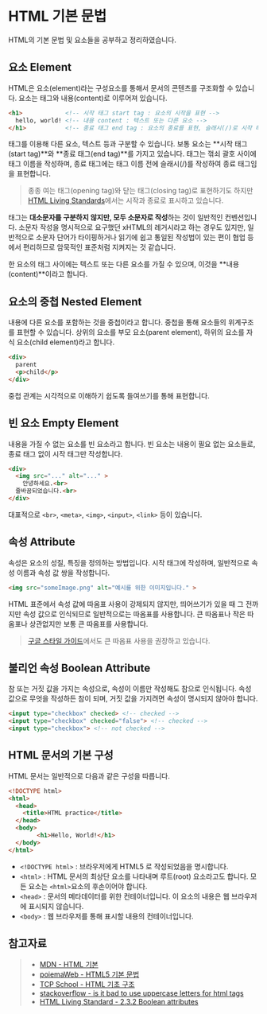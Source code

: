 # HTML 기본 문법

HTML의 기본 문법 및 요소들을 공부하고 정리하였습니다.

## 요소 Element

HTML은 요소(element)라는 구성요소를 통해서 문서의 콘텐츠를 구조화할 수 있습니다. 요소는 태그와 내용(content)로 이루어져 있습니다. 

````html
<h1>            <!-- 시작 태그 start tag : 요소의 시작을 표현 -->
  hello, world! <!-- 내용 content : 텍스트 또는 다른 요소 -->
</h1>           <!-- 종료 태그 end tag : 요소의 종료를 표현, 슬래시(/)로 시작 태그와 구분 -->
````

태그를 이용해 다른 요소, 텍스트 등과 구분할 수 있습니다. 보통 요소는 **시작 태그(start tag)**와 **종료 태그(end tag)**를 가지고 있습니다. 태그는 꺾쇠 괄호 사이에 태그 이름을 작성하며, 종료 태그에는 태그 이름 전에 슬래시(/)를 작성하여 종료 태그임을 표현합니다.

> 종종 여는 태그(opening tag)와 닫는 태그(closing tag)로 표현하기도 하지만 [HTML Living Standards](https://html.spec.whatwg.org/multipage/dom.html#concept-element-tag-omission)에서는 시작과 종료로 표시하고 있습니다. 

태그는 **대소문자를 구분하지 않지만, 모두 소문자로 작성**하는 것이 일반적인 컨벤션입니다. 소문자 작성을 명시적으로 요구했던 xHTML의 레거시라고 하는 경우도 있지만, 일반적으로 소문자 단어가 타이핑하거나 읽기에 쉽고 통일된 작성법이 있는 편이 협업 등에서 편리하므로 암묵적인 표준처럼 지켜지는 것 같습니다.

한 요소의 태그 사이에는 텍스트 또는 다른 요소를 가질 수 있으며, 이것을 **내용(content)**이라고 합니다.

## 요소의 중첩 Nested Element

내용에 다른 요소를 포함하는 것을 중첩이라고 합니다. 중첩을 통해 요소들의 위계구조를 표현할 수 있습니다. 상위의 요소를 부모 요소(parent element), 하위의 요소를 자식 요소(child element)라고 합니다.

```` html
<div>
  parent
  <p>child</p>
</div>
````

중첩 관계는 시각적으로 이해하기 쉽도록 들여쓰기를 통해 표현합니다.

## 빈 요소 Empty Element

내용을 가질 수 없는 요소를 빈 요소라고 합니다. 빈 요소는 내용이 필요 없는 요소들로, 종료 태그 없이 시작 태그만 작성합니다. 

```` html
<div>
  <img src="..." alt="..." >
	안녕하세요.<br>
  줄바꿈되었습니다.<br>
</div>
````

대표적으로 `<br>`, `<meta>`, `<img>`, `<input>`, `<link>` 등이 있습니다.

## 속성 Attribute

속성은 요소의 성질, 특징을 정의하는 방법입니다. 시작 태그에 작성하며, 일반적으로 속성 이름과 속성 값 쌍을 작성합니다. 

```html
<img src="someImage.png" alt="예시를 위한 이미지입니다." >
```

HTML 표준에서 속성 값에 따옴표 사용이 강제되지 않지만, 띄어쓰기가 있을 때 그 전까지만 속성 값으로 인식되므로 일반적으로는 따옴표를 사용합니다. 큰 따옴표나 작은 따옴표나 상관없지만 보통 큰 따옴표를 사용합니다.

> [구글 스타일 가이드](https://google.github.io/styleguide/htmlcssguide.html#HTML_Quotation_Marks)에서도 큰 따옴표 사용을 권장하고 있습니다.

## 불리언 속성 Boolean Attribute

참 또는 거짓 값을 가지는 속성으로, 속성이 이름만 작성해도 참으로 인식됩니다. 속성 값으로 무엇을 작성하든 참이 되며, 거짓 값을 가지려면 속성이 명시되지 않아야 합니다.

``` html
<input type="checkbox" checked> <!-- checked -->
<input type="checkbox" checked="false"> <!-- checked -->
<input type="checkbox"> <!-- not checked -->
```



## HTML 문서의 기본 구성

HTML 문서는 일반적으로 다음과 같은 구성을 따릅니다.

``` html
<!DOCTYPE html>
<html>
  <head>
    <title>HTML practice</title>
  </head>
  <body>
		<h1>Hello, World!</h1>
  </body>
</html>
```

- `<!DOCTYPE html>` : 브라우저에게 HTML5 로 작성되었음을 명시합니다.
- `<html>` : HTML 문서의 최상단 요소를 나타내며 루트(root) 요소라고도 합니다. 모든 요소는 `<html>`요소의 후손이어야 합니다.
- `<head>` : 문서의 메타데이터를 위한 컨테이너입니다. 이 요소의 내용은 웹 브라우저에 표시되지 않습니다.
- `<body>` : 웹 브라우저를 통해 표시할 내용의 컨테이너입니다.



## 참고자료

>- [MDN - HTML 기본](https://developer.mozilla.org/ko/docs/Learn/Getting_started_with_the_web/HTML_basics)
>- [poiemaWeb - HTML5 기본 문법](https://poiemaweb.com/html5-syntax)
>- [TCP School - HTML 기초 구조](http://tcpschool.com/html/html_intro_basicStructure)
>- [stackoverflow - is it bad to use uppercase letters for html tags](https://stackoverflow.com/questions/19808514/is-it-bad-to-use-uppercase-letters-for-html-tags)
>- [HTML Living Standard - 2.3.2 Boolean attributes](https://html.spec.whatwg.org/multipage/common-microsyntaxes.html#boolean-attributes)